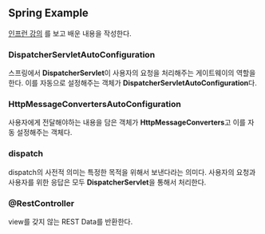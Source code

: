 ## Spring Example

[인프런 강의](https://www.inflearn.com/course/spring-boot-restful-web-services#) 를 보고 배운 내용을 작성한다.


### DispatcherServletAutoConfiguration

스프링에서 **DispatcherServlet**이 사용자의 요청을 처리해주는 게이트웨이의 역할을 한다. 이를 자동으로 설정해주는 
객체가 **DispatcherServletAutoConfiguration**다.

### HttpMessageConvertersAutoConfiguration

사용자에게 전달해야하는 내용을 담은 객체가 **HttpMessageConverters**고 이를 자동 설정해주는 객체다.

### dispatch

dispatch의 사전적 의미는 특정한 목적을 위해서 보낸다라는 의미다. 사용자의 요청과 사용자를 위한 응답은 모두
**DispatcherServlet**을 통해서 처리한다.

### @RestController

view를 갖지 않는 REST Data를 반환한다. 